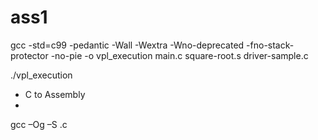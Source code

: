 # ass1


gcc -std=c99 -pedantic -Wall -Wextra -Wno-deprecated -fno-stack-protector -no-pie -o vpl_execution main.c square-root.s driver-sample.c

./vpl_execution


* C to Assembly
* 
gcc –Og –S <sourcecode>.c
